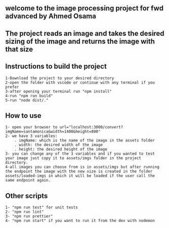 ## welcome to the image processing project for fwd advanced by Ahmed Osama
## The project reads an image and takes the desired sizing of the image and returns the image with that size
## Instructions to build the project
    1-Download the project to your desired directory
    2-open the folder with vscode or continue with any terminal if you prefer
    3-after opening your terminal run "npm install" 
    4-run "npm run build"
    5-run "node dist/."

## How to use

    1- open your browser to url="localhost:3000/convert?imgName=santamonica&width=1400&height=800"
    2- we have 3 variables:
        . imgName: which is the name of the image in the assets folder
        . width: the desired width of the image
        . height: the desired height of the image
    3- you can change any of the 3 variables and if you wanted to test your image just copy it to assets/imgs folder in the project directory.
    4-all images you can choose from is in assets/imgs but after running the endpoint the image with the new size is created in the folder assets/loaded-imgs in which it will be loaded if the user call the same endpoint again.


## Other scripts

    1- "npm run test" for unit tests
    2- "npm run lint"
    3- "npm run prettier"
    4- "npm run start" if you want to run it from the dev with nodemon


